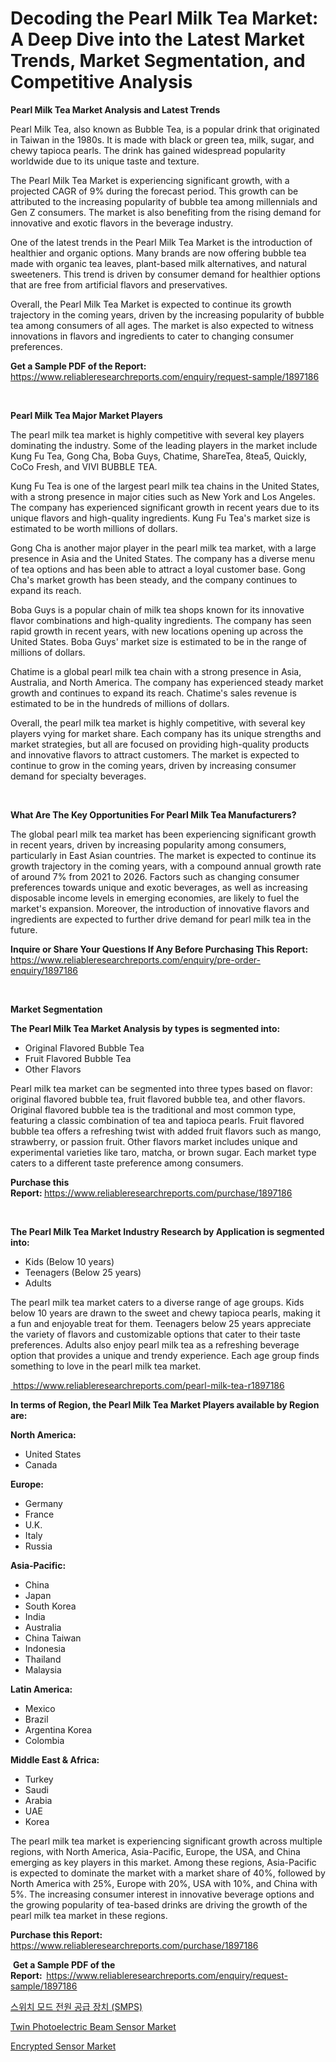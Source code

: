 <p><h1>Decoding the Pearl Milk Tea Market: A Deep Dive into the Latest Market Trends, Market Segmentation, and Competitive Analysis</h1></p><p><strong>Pearl Milk Tea Market Analysis and Latest Trends</strong></p>
<p><p>Pearl Milk Tea, also known as Bubble Tea, is a popular drink that originated in Taiwan in the 1980s. It is made with black or green tea, milk, sugar, and chewy tapioca pearls. The drink has gained widespread popularity worldwide due to its unique taste and texture.</p><p>The Pearl Milk Tea Market is experiencing significant growth, with a projected CAGR of 9% during the forecast period. This growth can be attributed to the increasing popularity of bubble tea among millennials and Gen Z consumers. The market is also benefiting from the rising demand for innovative and exotic flavors in the beverage industry.</p><p>One of the latest trends in the Pearl Milk Tea Market is the introduction of healthier and organic options. Many brands are now offering bubble tea made with organic tea leaves, plant-based milk alternatives, and natural sweeteners. This trend is driven by consumer demand for healthier options that are free from artificial flavors and preservatives.</p><p>Overall, the Pearl Milk Tea Market is expected to continue its growth trajectory in the coming years, driven by the increasing popularity of bubble tea among consumers of all ages. The market is also expected to witness innovations in flavors and ingredients to cater to changing consumer preferences.</p></p>
<p><strong>Get a Sample PDF of the Report:&nbsp;</strong> <a href="https://www.reliableresearchreports.com/enquiry/request-sample/1897186">https://www.reliableresearchreports.com/enquiry/request-sample/1897186</a></p>
<p>&nbsp;</p>
<p><strong>Pearl Milk Tea Major Market Players</strong></p>
<p><p>The pearl milk tea market is highly competitive with several key players dominating the industry. Some of the leading players in the market include Kung Fu Tea, Gong Cha, Boba Guys, Chatime, ShareTea, 8tea5, Quickly, CoCo Fresh, and VIVI BUBBLE TEA.</p><p>Kung Fu Tea is one of the largest pearl milk tea chains in the United States, with a strong presence in major cities such as New York and Los Angeles. The company has experienced significant growth in recent years due to its unique flavors and high-quality ingredients. Kung Fu Tea's market size is estimated to be worth millions of dollars.</p><p>Gong Cha is another major player in the pearl milk tea market, with a large presence in Asia and the United States. The company has a diverse menu of tea options and has been able to attract a loyal customer base. Gong Cha's market growth has been steady, and the company continues to expand its reach.</p><p>Boba Guys is a popular chain of milk tea shops known for its innovative flavor combinations and high-quality ingredients. The company has seen rapid growth in recent years, with new locations opening up across the United States. Boba Guys' market size is estimated to be in the range of millions of dollars.</p><p>Chatime is a global pearl milk tea chain with a strong presence in Asia, Australia, and North America. The company has experienced steady market growth and continues to expand its reach. Chatime's sales revenue is estimated to be in the hundreds of millions of dollars.</p><p>Overall, the pearl milk tea market is highly competitive, with several key players vying for market share. Each company has its unique strengths and market strategies, but all are focused on providing high-quality products and innovative flavors to attract customers. The market is expected to continue to grow in the coming years, driven by increasing consumer demand for specialty beverages.</p></p>
<p>&nbsp;</p>
<p><strong>What Are The Key Opportunities For Pearl Milk Tea Manufacturers?</strong></p>
<p><p>The global pearl milk tea market has been experiencing significant growth in recent years, driven by increasing popularity among consumers, particularly in East Asian countries. The market is expected to continue its growth trajectory in the coming years, with a compound annual growth rate of around 7% from 2021 to 2026. Factors such as changing consumer preferences towards unique and exotic beverages, as well as increasing disposable income levels in emerging economies, are likely to fuel the market's expansion. Moreover, the introduction of innovative flavors and ingredients are expected to further drive demand for pearl milk tea in the future.</p></p>
<p><strong>Inquire or Share Your Questions If Any Before Purchasing This Report:</strong> <a href="https://www.reliableresearchreports.com/enquiry/pre-order-enquiry/1897186">https://www.reliableresearchreports.com/enquiry/pre-order-enquiry/1897186</a></p>
<p>&nbsp;</p>
<p><strong>Market Segmentation</strong></p>
<p><strong>The Pearl Milk Tea Market Analysis by types is segmented into:</strong></p>
<p><ul><li>Original Flavored Bubble Tea</li><li>Fruit Flavored Bubble Tea</li><li>Other Flavors</li></ul></p>
<p><p>Pearl milk tea market can be segmented into three types based on flavor: original flavored bubble tea, fruit flavored bubble tea, and other flavors. Original flavored bubble tea is the traditional and most common type, featuring a classic combination of tea and tapioca pearls. Fruit flavored bubble tea offers a refreshing twist with added fruit flavors such as mango, strawberry, or passion fruit. Other flavors market includes unique and experimental varieties like taro, matcha, or brown sugar. Each market type caters to a different taste preference among consumers.</p></p>
<p><strong>Purchase this Report:&nbsp;</strong><a href="https://www.reliableresearchreports.com/purchase/1897186">https://www.reliableresearchreports.com/purchase/1897186</a></p>
<p>&nbsp;</p>
<p><strong>The Pearl Milk Tea Market Industry Research by Application is segmented into:</strong></p>
<p><ul><li>Kids (Below 10 years)</li><li>Teenagers (Below 25 years)</li><li>Adults</li></ul></p>
<p><p>The pearl milk tea market caters to a diverse range of age groups. Kids below 10 years are drawn to the sweet and chewy tapioca pearls, making it a fun and enjoyable treat for them. Teenagers below 25 years appreciate the variety of flavors and customizable options that cater to their taste preferences. Adults also enjoy pearl milk tea as a refreshing beverage option that provides a unique and trendy experience. Each age group finds something to love in the pearl milk tea market.</p></p>
<p><a href="https://www.reliableresearchreports.com/pearl-milk-tea-r1897186">&nbsp;https://www.reliableresearchreports.com/pearl-milk-tea-r1897186</a></p>
<p><strong>In terms of Region, the Pearl Milk Tea Market Players available by Region are:</strong></p>
<p>
    <p> <strong> North America: </strong>
        <ul>
            <li>United States</li>
            <li>Canada</li>
        </ul>
        </p> 
    <p> <strong> Europe: </strong>
        <ul>
            <li>Germany</li>
            <li>France</li>
            <li>U.K.</li>
            <li>Italy</li>
            <li>Russia</li>
        </ul>
        </p> 
    <p> <strong> Asia-Pacific: </strong>
        <ul>
            <li>China</li>
            <li>Japan</li>
            <li>South Korea</li>
            <li>India</li>
            <li>Australia</li>
            <li>China Taiwan</li>
            <li>Indonesia</li>
            <li>Thailand</li>
            <li>Malaysia</li>
        </ul>
        </p> 
    <p> <strong> Latin America: </strong>
        <ul>
            <li>Mexico</li>
            <li>Brazil</li>
            <li>Argentina Korea</li>
            <li>Colombia</li>
        </ul>
        </p> 
    <p> <strong> Middle East & Africa: </strong>
        <ul>
            <li>Turkey</li>
            <li>Saudi</li>
            <li>Arabia</li>
            <li>UAE</li>
            <li>Korea</li>
        </ul>
    </p>
    </p>
<p><p>The pearl milk tea market is experiencing significant growth across multiple regions, with North America, Asia-Pacific, Europe, the USA, and China emerging as key players in this market. Among these regions, Asia-Pacific is expected to dominate the market with a market share of 40%, followed by North America with 25%, Europe with 20%, USA with 10%, and China with 5%. The increasing consumer interest in innovative beverage options and the growing popularity of tea-based drinks are driving the growth of the pearl milk tea market in these regions.</p></p>
<p><strong>Purchase this Report: </strong><a href="https://www.reliableresearchreports.com/purchase/1897186">https://www.reliableresearchreports.com/purchase/1897186</a></p>
<p>&nbsp;<strong>Get a Sample PDF of the Report:&nbsp;&nbsp;</strong><a href="https://www.reliableresearchreports.com/enquiry/request-sample/1897186">https://www.reliableresearchreports.com/enquiry/request-sample/1897186</a></p>
<p><strong></strong></p>
<p><p><a href="https://github.com/asratman/Market-Research-Report-List-1/blob/main/6067820160714.md">스위치 모드 전원 공급 장치 (SMPS)</a></p><p><a href="https://github.com/jerrycopelandthomaswsqd8q/Market-Research-Report-List-3/blob/main/twin-photoelectric-beam-sensor-market.md">Twin Photoelectric Beam Sensor Market</a></p><p><a href="https://github.com/brenzgnarento/Market-Research-Report-List-3/blob/main/encrypted-sensor-market.md">Encrypted Sensor Market</a></p></p>